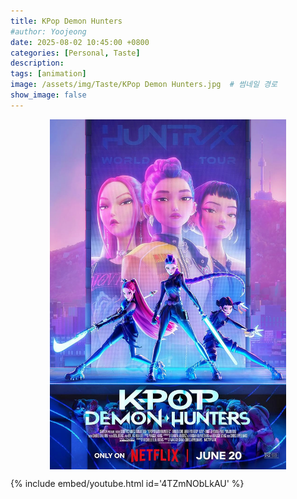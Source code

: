 ```yaml
---
title: KPop Demon Hunters
#author: Yoojeong
date: 2025-08-02 10:45:00 +0800
categories: [Personal, Taste]
description: 
tags: [animation]
image: /assets/img/Taste/KPop Demon Hunters.jpg  # 썸네일 경로
show_image: false
---
```


<img src="/assets/img/Taste/KPop Demon Hunters.jpg" 
     alt="img" 
     style="width:75%; display:block; margin:auto;">

{% include embed/youtube.html id='4TZmNObLkAU' %}